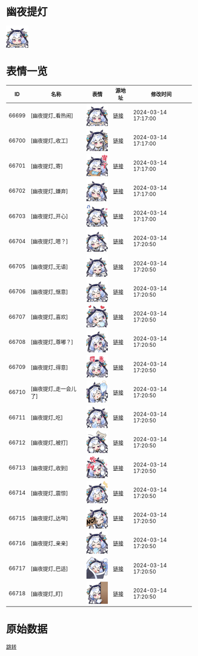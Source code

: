 # 幽夜提灯

<img src="./cover.png" height="60" alt="cover" />

# 表情一览

|ID|名称|表情|源地址|修改时间|
|----|----|----|----|----|
|66699|[幽夜提灯_看热闹]|<img src="./pic/066699_%5B幽夜提灯_看热闹%5D.png" height="60" alt="看热闹"/>|[链接](https://i0.hdslb.com/bfs/emote/4858f6211d2e10d34f08a6e78f09642a3c3ca300.png)|2024-03-14 17:17:00|
|66700|[幽夜提灯_收工]|<img src="./pic/066700_%5B幽夜提灯_收工%5D.png" height="60" alt="收工"/>|[链接](https://i0.hdslb.com/bfs/emote/7b3321270ad1722713a5b3024f9dd0011298a2fc.png)|2024-03-14 17:17:00|
|66701|[幽夜提灯_寄]|<img src="./pic/066701_%5B幽夜提灯_寄%5D.png" height="60" alt="寄"/>|[链接](https://i0.hdslb.com/bfs/emote/3c362393b411d43e0e10364a82a056160b95bbb4.png)|2024-03-14 17:17:00|
|66702|[幽夜提灯_嫌弃]|<img src="./pic/066702_%5B幽夜提灯_嫌弃%5D.png" height="60" alt="嫌弃"/>|[链接](https://i0.hdslb.com/bfs/emote/9748d97ec6adea0c56360e82daa76968fcd751b4.png)|2024-03-14 17:17:00|
|66703|[幽夜提灯_开心]|<img src="./pic/066703_%5B幽夜提灯_开心%5D.png" height="60" alt="开心"/>|[链接](https://i0.hdslb.com/bfs/emote/86fe36ed72c4f02d8c9f7776572b754ae25285e9.png)|2024-03-14 17:17:00|
|66704|[幽夜提灯_嗯？]|<img src="./pic/066704_%5B幽夜提灯_嗯？%5D.png" height="60" alt="嗯？"/>|[链接](https://i0.hdslb.com/bfs/emote/97c604edbd4e1350ee77a67368fe419dfd4231b7.png)|2024-03-14 17:20:50|
|66705|[幽夜提灯_无语]|<img src="./pic/066705_%5B幽夜提灯_无语%5D.png" height="60" alt="无语"/>|[链接](https://i0.hdslb.com/bfs/emote/f0835043679b0d5d8d2cd648d8be89681d205bd5.png)|2024-03-14 17:20:50|
|66706|[幽夜提灯_惬意]|<img src="./pic/066706_%5B幽夜提灯_惬意%5D.png" height="60" alt="惬意"/>|[链接](https://i0.hdslb.com/bfs/emote/2af12cefca4b7237abda7e13574d0e7072744c28.png)|2024-03-14 17:20:50|
|66707|[幽夜提灯_喜欢]|<img src="./pic/066707_%5B幽夜提灯_喜欢%5D.png" height="60" alt="喜欢"/>|[链接](https://i0.hdslb.com/bfs/emote/3168b8965450c6bf81a9d6fccf6281b5de943fa0.png)|2024-03-14 17:20:50|
|66708|[幽夜提灯_尊嘟？]|<img src="./pic/066708_%5B幽夜提灯_尊嘟？%5D.png" height="60" alt="尊嘟？"/>|[链接](https://i0.hdslb.com/bfs/emote/d170ac919cb4d75073b6a1cf2efbcd60172eaa7c.png)|2024-03-14 17:20:50|
|66709|[幽夜提灯_得意]|<img src="./pic/066709_%5B幽夜提灯_得意%5D.png" height="60" alt="得意"/>|[链接](https://i0.hdslb.com/bfs/emote/551e6aedf7b389bbb665a8d1a94bd385a7838b7b.png)|2024-03-14 17:20:50|
|66710|[幽夜提灯_走一会儿了]|<img src="./pic/066710_%5B幽夜提灯_走一会儿了%5D.png" height="60" alt="走一会儿了"/>|[链接](https://i0.hdslb.com/bfs/emote/6645a7dcaf6715ffc832a1c5a9d5a338a85091e5.png)|2024-03-14 17:20:50|
|66711|[幽夜提灯_吃]|<img src="./pic/066711_%5B幽夜提灯_吃%5D.png" height="60" alt="吃"/>|[链接](https://i0.hdslb.com/bfs/emote/3eb372507c37eec0b7656b8d1521d6137f99a2f1.png)|2024-03-14 17:20:50|
|66712|[幽夜提灯_被打]|<img src="./pic/066712_%5B幽夜提灯_被打%5D.png" height="60" alt="被打"/>|[链接](https://i0.hdslb.com/bfs/emote/6753bbbd3dda70b1c88f0d6cf26660e93675baa7.png)|2024-03-14 17:20:50|
|66713|[幽夜提灯_收到]|<img src="./pic/066713_%5B幽夜提灯_收到%5D.png" height="60" alt="收到"/>|[链接](https://i0.hdslb.com/bfs/emote/7e073cb6262d51a41bf365e2800b4ce22c176ecc.png)|2024-03-14 17:20:50|
|66714|[幽夜提灯_震惊]|<img src="./pic/066714_%5B幽夜提灯_震惊%5D.png" height="60" alt="震惊"/>|[链接](https://i0.hdslb.com/bfs/emote/348e926d295457216f5a6fff0ab2aa358f252255.png)|2024-03-14 17:20:50|
|66715|[幽夜提灯_达咩]|<img src="./pic/066715_%5B幽夜提灯_达咩%5D.png" height="60" alt="达咩"/>|[链接](https://i0.hdslb.com/bfs/emote/874d14af9e10e6eb5aa598d9c309876a70266af8.png)|2024-03-14 17:20:50|
|66716|[幽夜提灯_亲亲]|<img src="./pic/066716_%5B幽夜提灯_亲亲%5D.png" height="60" alt="亲亲"/>|[链接](https://i0.hdslb.com/bfs/emote/0e55a9b3684590e5113f3beee9cbcd1aa74e86c7.png)|2024-03-14 17:20:50|
|66717|[幽夜提灯_巴适]|<img src="./pic/066717_%5B幽夜提灯_巴适%5D.png" height="60" alt="巴适"/>|[链接](https://i0.hdslb.com/bfs/emote/9040a544fd0304cdc749251794d2eddc3ada52a6.png)|2024-03-14 17:20:50|
|66718|[幽夜提灯_盯]|<img src="./pic/066718_%5B幽夜提灯_盯%5D.png" height="60" alt="盯"/>|[链接](https://i0.hdslb.com/bfs/emote/d3818758b312ff11ad7243848ca45eb081e0327a.png)|2024-03-14 17:20:50|

# 原始数据

[跳转](./raw.json)

